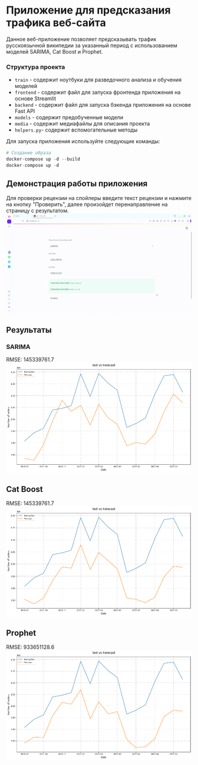 # Приложение для предсказания трафика веб-сайта
Данное веб-приложение позволяет предсказывать трафик русскоязычной википедии за указанный период с использованием моделей SARIMA, Cat Boost и Prophet.
### Структура проекта
- `train` - содержит ноутбуки для разведочного анализа и обучения моделей
- `frontend` - содержит файл для запуска фронтенда приложения на основе Streamlit
- `backend` - содержит файл для запуска бэкенда приложения на основе Fast API
- `models` - содержит предобученные модели
- `media` - содержит медиафайлы для описания проекта
- `helpers.py`- содержит вспомогательные методы

Для запуска приложения используйте следующие команды:
```python
# Создание образа
docker-compose up -d --build
docker-compose up -d
```
## Демонстрация работы приложения
Для проверки рецензии на спойлеры введите текст рецензии и нажмите на кнопку "Проверить", далее произойдет перенаправление на страницу с результатом.
![Демо](https://github.com/ASoloveva01/Web_Traffic_Forecasting/blob/main/media/демо.gif)
  
## Результаты
### SARIMA
RMSE: 145339761.7
![Иллюстрация к проекту](https://github.com/ASoloveva01/Web_Traffic_Forecasting/blob/main/media/sarima_results.png)
## Cat Boost
RMSE: 145339761.7
![Иллюстрация к проекту](https://github.com/ASoloveva01/Web_Traffic_Forecasting/blob/main/media/catboost_results.png)
## Prophet
RMSE: 933651128.6
![Иллюстрация к проекту](https://github.com/ASoloveva01/Web_Traffic_Forecasting/blob/main/media/prophet_results.png)
